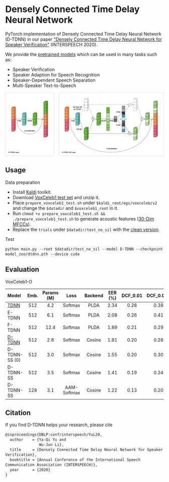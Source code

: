 # Densely Connected Time Delay Neural Network

PyTorch implementation of Densely Connected Time Delay Neural Network (D-TDNN) in our paper ["Densely Connected Time Delay Neural Network for Speaker Verification"](https://www.isca-speech.org/archive/Interspeech_2020/abstracts/1275.html) (INTERSPEECH 2020).

We provide the [pretrained models](https://github.com/yuyq96/D-TDNN/releases) which can be used in many tasks such as:

- Speaker Verification
- Speaker Adaption for Speech Recognition
- Speaker-Dependent Speech Separation
- Multi-Speaker Text-to-Speech

![D-TDNN & D-TDNN-SS](figure/D_TDNN.png)

## Usage

Data preparation
* Install [Kaldi](https://github.com/kaldi-asr/kaldi) toolkit.
* Download [VoxCeleb1 test set](http://www.robots.ox.ac.uk/~vgg/data/voxceleb/vox1.html) and unzip it.
* Place `prepare_voxceleb1_test.sh` under `$kaldi_root/egs/voxceleb/v2` and change the `$datadir` and `$voxceleb1_root` in it.
* Run `chmod +x prepare_voxceleb1_test.sh && ./prepare_voxceleb1_test.sh` to generate acoustic features ([30-Dim MFCCs](https://github.com/kaldi-asr/kaldi/blob/master/egs/voxceleb/v2/conf/mfcc.conf)).
* Replace the `trials` under `$datadir/test_no_sil` with the [clean version](https://github.com/yuyq96/D-TDNN/releases).

Test
```
python main.py --root $datadir/test_no_sil --model D-TDNN --checkpoint model_zoo/dtdnn.pth --device cuda
```

## Evaluation

VoxCeleb1-O

| Model | Emb. | Params (M) | Loss | Backend | EER (%) | DCF_0.01 | DCF_0.001 |
| :---- | :--: | :--------: | :--: | :-----: | :-----: | :------: | :-------: |
| [TDNN](https://github.com/yuyq96/D-TDNN/releases) | 512 | 4.2 | Softmax | PLDA | 2.34 | 0.28 | 0.38 |
| E-TDNN | 512 | 6.1 | Softmax | PLDA | 2.08 | 0.26 | 0.41 |
| F-TDNN | 512 | 12.4 | Softmax | PLDA | 1.89 | 0.21 | 0.29 |
| [D-TDNN](https://github.com/yuyq96/D-TDNN/releases) | 512 | 2.8 | Softmax | Cosine | 1.81 | 0.20 | 0.28 |
| D-TDNN-SS (0) | 512 | 3.0 | Softmax | Cosine | 1.55 | 0.20 | 0.30 |
| D-TDNN-SS | 512 | 3.5 | Softmax | Cosine | 1.41 | 0.19 | 0.24 |
| D-TDNN-SS | 128 | 3.1 | AAM-Softmax | Cosine | 1.22 | 0.13 | 0.20 |

## Citation

If you find D-TDNN helps your research, please cite
```
@inproceedings{DBLP:conf/interspeech/YuL20,
  author    = {Ya-Qi Yu and
               Wu-Jun Li},
  title     = {Densely Connected Time Delay Neural Network for Speaker Verification},
  booktitle = {Annual Conference of the International Speech Communication Association (INTERSPEECH)},
  year      = {2020}
}
```
